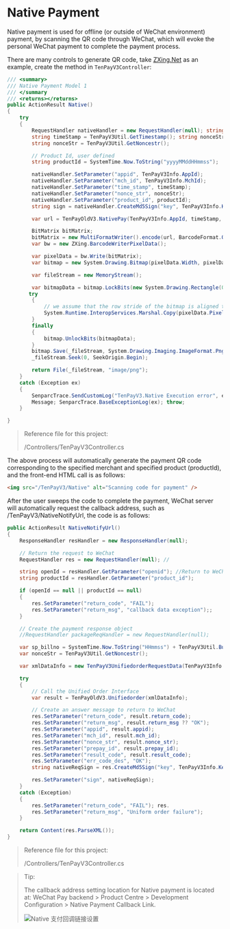 # Native Payment

Native payment is used for offline (or outside of WeChat environment) payment, by scanning the QR code through WeChat, which will evoke the personal WeChat payment to complete the payment process.

There are many controls to generate QR code, take [ZXing.Net](https://www.nuget.org/packages/ZXing.Net) as an example, create the method in `TenPayV3Controller`:

```c#
/// <summary>
/// Native Payment Model 1
/// </summary
/// <returns></returns>
public ActionResult Native()
{
    try
    {
        RequestHandler nativeHandler = new RequestHandler(null); string timeStamp = TenPayV3Util.
        string timeStamp = TenPayV3Util.GetTimestamp(); string nonceStr = TenPayV3Util.
        string nonceStr = TenPayV3Util.GetNoncestr();

        // Product Id, user defined
        string productId = SystemTime.Now.ToString("yyyyMMddHHmmss");

        nativeHandler.SetParameter("appid", TenPayV3Info.AppId);
        nativeHandler.SetParameter("mch_id", TenPayV3Info.MchId);
        nativeHandler.SetParameter("time_stamp", timeStamp);
        nativeHandler.SetParameter("nonce_str", nonceStr);
        nativeHandler.SetParameter("product_id", productId);
        string sign = nativeHandler.CreateMd5Sign("key", TenPayV3Info.Key);

        var url = TenPayOldV3.NativePay(TenPayV3Info.AppId, timeStamp, TenPayV3Info.MchId, nonceStr, productId, sign);

        BitMatrix bitMatrix;
        bitMatrix = new MultiFormatWriter().encode(url, BarcodeFormat.QR_CODE, 600, 600); var bw = new ZXing.
        var bw = new ZXing.BarcodeWriterPixelData();

        var pixelData = bw.Write(bitMatrix);
        var bitmap = new System.Drawing.Bitmap(pixelData.Width, pixelData.Height, System.Drawing.Imaging.PixelFormat.Format32bppRgb);

        var fileStream = new MemoryStream();

        var bitmapData = bitmap.LockBits(new System.Drawing.Rectangle(0, 0, pixelData.Width, pixelData.Height), System.Drawing.Imaging. ImageLockMode.WriteOnly, System.Drawing.Imaging.PixelFormat.Format32bppRgb);
       try
        {
            // we assume that the row stride of the bitmap is aligned to 4 byte multiplied by the width of the image
            System.Runtime.InteropServices.Marshal.Copy(pixelData.Pixels, 0, bitmapData.Scan0, pixelData.Pixels.Length);
        }
        finally
        {
            bitmap.UnlockBits(bitmapData);
        }
        bitmap.Save(_fileStream, System.Drawing.Imaging.ImageFormat.Png);
        _fileStream.Seek(0, SeekOrigin.Begin);

        return File(_fileStream, "image/png");
    }
    catch (Exception ex)
    {
        SenparcTrace.SendCustomLog("TenPayV3.Native Execution error", ex.Message);
        Message; SenparcTrace.BaseExceptionLog(ex); throw;
    }

}
```

> Reference file for this project:
>
> /Controllers/TenPayV3Controller.cs

The above process will automatically generate the payment QR code corresponding to the specified merchant and specified product (productId), and the front-end HTML call is as follows:

```HTML
<img src="/TenPayV3/Native" alt="Scanning code for payment" />
```

After the user sweeps the code to complete the payment, WeChat server will automatically request the callback address, such as /TenPayV3/NativeNotifyUrl, the code is as follows:

```c#
public ActionResult NativeNotifyUrl()
{
    ResponseHandler resHandler = new ResponseHandler(null);

    // Return the request to WeChat
    RequestHandler res = new RequestHandler(null); //

    string openId = resHandler.GetParameter("openid"); //Return to WeChat.
    string productId = resHandler.GetParameter("product_id");

    if (openId == null || productId == null)
    {
        res.SetParameter("return_code", "FAIL");
        res.SetParameter("return_msg", "callback data exception");;
    }

    // Create the payment response object
    //RequestHandler packageReqHandler = new RequestHandler(null);

    var sp_billno = SystemTime.Now.ToString("HHmmss") + TenPayV3Util.BuildRandomStr(26); // up to 32 bits
    var nonceStr = TenPayV3Util.GetNoncestr();

    var xmlDataInfo = new TenPayV3UnifiedorderRequestData(TenPayV3Info.AppId, TenPayV3Info.MchId, "test", sp_billno, 1, HttpContext. UserHostAddress()? .ToString(), TenPayV3Info.TenPayV3Notify, TenPay.TenPayV3Type.JSAPI, openId, TenPayV3Info.Key, nonceStr);

    try
    {
        // Call the Unified Order Interface
        var result = TenPayOldV3.Unifiedorder(xmlDataInfo);

        // Create an answer message to return to WeChat
        res.SetParameter("return_code", result.return_code);
        res.SetParameter("return_msg", result.return_msg ?? "OK");
        res.SetParameter("appid", result.appid);
        res.SetParameter("mch_id", result.mch_id);
        res.SetParameter("nonce_str", result.nonce_str);
        res.SetParameter("prepay_id", result.prepay_id);
        res.SetParameter("result_code", result.result_code);
        res.SetParameter("err_code_des", "OK");
        string nativeReqSign = res.CreateMd5Sign("key", TenPayV3Info.Key);

        res.SetParameter("sign", nativeReqSign);
    }
    catch (Exception)
    {
        res.SetParameter("return_code", "FAIL"); res.
        res.SetParameter("return_msg", "Uniform order failure");
    }

    return Content(res.ParseXML());
}
```

> Reference file for this project:
>
> /Controllers/TenPayV3Controller.cs

> Tip:
>
> The callback address setting location for Native payment is located at: WeChat Pay backend > Product Centre > Development Configuration > Native Payment Callback Link.
>
> ![Native 支付回调链接设置 ](https://sdk.weixin.senparc.com/Docs/TenPayV2/images/native-setting-01.png)
